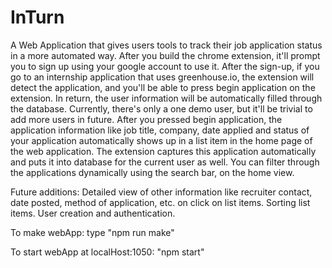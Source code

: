 # InTurn
A Web Application that gives users tools to track their job application status in a more automated way.
After you build the chrome extension, it'll prompt you to sign up using your google account to use it.
After the sign-up, if you go to an internship application that uses greenhouse.io, the extension will detect the application, and you'll be able to press begin application on the extension. In return, the user information will be automatically filled through the database. Currently, there's only a one demo user, but it'll be trivial to add more users in future. After you pressed begin application, the application information like job title, company, date applied and status of your application  automatically shows up in a list item in the home page of the web application. The extension captures this application automatically and puts it into database for the current user as well. You can filter through the applications dynamically using the search bar, on the home view. 

Future additions:
Detailed view of other information like recruiter contact, date posted, method of application, etc. on click on list items.
Sorting list items.
User creation and authentication.

To make webApp: type "npm run make"

To start webApp at localHost:1050: "npm start"


